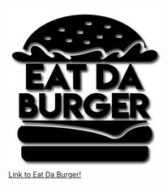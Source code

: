 <img src="/public/assets/images/banner.png" alt="banner">
<br>
<a href="https://burger-ma.herokuapp.com/">Link to Eat Da Burger!</a>
